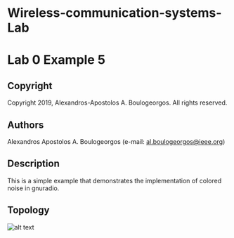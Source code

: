 # Wireless-communication-systems-Lab
# Lab 0 Example 5

## Copyright
Copyright 2019, Alexandros-Apostolos A. Boulogeorgos. All rights reserved.

## Authors
Alexandros Apostolos A. Boulogeorgos (e-mail: al.boulogeorgos@ieee.org)

## Description  
This is a simple example that demonstrates the implementation of colored noise in gnuradio. 

## Topology
![alt text](https://github.com/aboulogeorgos/Wireless-communication-systems-Lab/blob/master/Lab0/example12/example12.grc.png?raw=true)

